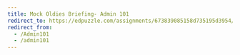 ```yaml
---
title: Mock Oldies Briefing- Admin 101
redirect_to: https://edpuzzle.com/assignments/673839085158d735195d3954/watch
redirect_from: 
  - /Admin101
  - /admin101
---
```

